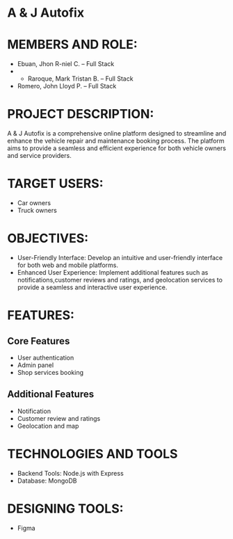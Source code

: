 # A & J Autofix

# MEMBERS AND ROLE:
* Ebuan, Jhon R-niel C. – Full Stack
* * Raroque, Mark Tristan B. – Full Stack
* Romero, John Lloyd P. – Full Stack

# PROJECT DESCRIPTION:
A & J Autofix is a comprehensive online platform designed to streamline and enhance the vehicle repair and maintenance booking process. The platform aims to provide a seamless and efficient experience for both vehicle owners and service providers.

# TARGET USERS:
* Car owners
* Truck owners

# OBJECTIVES:
* User-Friendly Interface: Develop an intuitive and user-friendly interface for both web and mobile platforms.
* Enhanced User Experience: Implement additional features such as notifications,customer reviews and ratings, and geolocation services to provide a seamless and interactive user experience.

# FEATURES:
## Core Features
* User authentication
* Admin panel
* Shop services booking

## Additional Features
* Notification
* Customer review and ratings
* Geolocation and map

# TECHNOLOGIES AND TOOLS
* Backend Tools:
  Node.js with Express
* Database:
  MongoDB
  
# DESIGNING TOOLS:
* Figma
